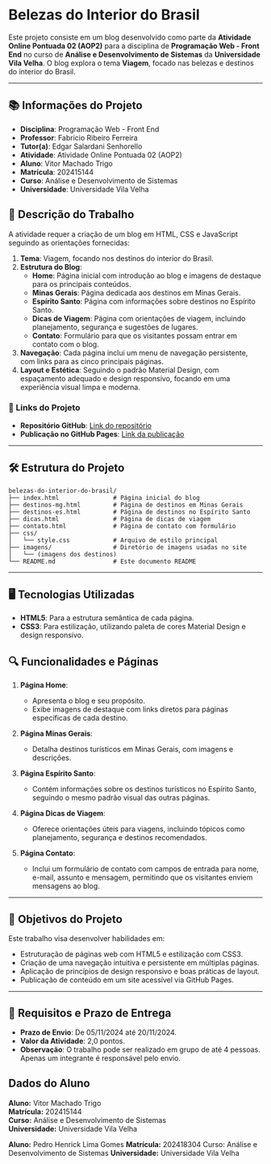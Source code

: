 # Belezas do Interior do Brasil

Este projeto consiste em um blog desenvolvido como parte da **Atividade Online Pontuada 02 (AOP2)** para a disciplina de **Programação Web - Front End** no curso de **Análise e Desenvolvimento de Sistemas** da **Universidade Vila Velha**. O blog explora o tema **Viagem**, focado nas belezas e destinos do interior do Brasil.

---

## 📚 Informações do Projeto

- **Disciplina**: Programação Web - Front End
- **Professor**: Fabrício Ribeiro Ferreira
- **Tutor(a)**: Edgar Salardani Senhorello
- **Atividade**: Atividade Online Pontuada 02 (AOP2)
- **Aluno**: Vitor Machado Trigo
- **Matrícula**: 202415144
- **Curso**: Análise e Desenvolvimento de Sistemas
- **Universidade**: Universidade Vila Velha

## 📝 Descrição do Trabalho

A atividade requer a criação de um blog em HTML, CSS e JavaScript seguindo as orientações fornecidas:

1. **Tema**: Viagem, focando nos destinos do interior do Brasil.
2. **Estrutura do Blog**:
    - **Home**: Página inicial com introdução ao blog e imagens de destaque para os principais conteúdos.
    - **Minas Gerais**: Página dedicada aos destinos em Minas Gerais.
    - **Espírito Santo**: Página com informações sobre destinos no Espírito Santo.
    - **Dicas de Viagem**: Página com orientações de viagem, incluindo planejamento, segurança e sugestões de lugares.
    - **Contato**: Formulário para que os visitantes possam entrar em contato com o blog.
3. **Navegação**: Cada página inclui um menu de navegação persistente, com links para as cinco principais páginas.
4. **Layout e Estética**: Seguindo o padrão Material Design, com espaçamento adequado e design responsivo, focando em uma experiência visual limpa e moderna.

### 🔗 Links do Projeto

- **Repositório GitHub**: [Link do repositório](#)
- **Publicação no GitHub Pages**: [Link da publicação](#)

---

## 🛠 Estrutura do Projeto

```plaintext
belezas-do-interior-do-brasil/
├── index.html               # Página inicial do blog
├── destinos-mg.html         # Página de destinos em Minas Gerais
├── destinos-es.html         # Página de destinos no Espírito Santo
├── dicas.html               # Página de dicas de viagem
├── contato.html             # Página de contato com formulário
├── css/
│   └── style.css            # Arquivo de estilo principal
├── imagens/                 # Diretório de imagens usadas no site
│   └── (imagens dos destinos)
└── README.md                # Este documento README
```


---

## 🖥️ Tecnologias Utilizadas

- **HTML5**: Para a estrutura semântica de cada página.
- **CSS3**: Para estilização, utilizando paleta de cores Material Design e design responsivo.

## 🔍 Funcionalidades e Páginas

1. **Página Home**:
    - Apresenta o blog e seu propósito.
    - Exibe imagens de destaque com links diretos para páginas específicas de cada destino.

2. **Página Minas Gerais**:
    - Detalha destinos turísticos em Minas Gerais, com imagens e descrições.

3. **Página Espírito Santo**:
    - Contém informações sobre os destinos turísticos no Espírito Santo, seguindo o mesmo padrão visual das outras páginas.

4. **Página Dicas de Viagem**:
    - Oferece orientações úteis para viagens, incluindo tópicos como planejamento, segurança e destinos recomendados.

5. **Página Contato**:
    - Inclui um formulário de contato com campos de entrada para nome, e-mail, assunto e mensagem, permitindo que os visitantes enviem mensagens ao blog.

---

## 🎯 Objetivos do Projeto

Este trabalho visa desenvolver habilidades em:

- Estruturação de páginas web com HTML5 e estilização com CSS3.
- Criação de uma navegação intuitiva e persistente em múltiplas páginas.
- Aplicação de princípios de design responsivo e boas práticas de layout.
- Publicação de conteúdo em um site acessível via GitHub Pages.

---

## 📅 Requisitos e Prazo de Entrega

- **Prazo de Envio**: De 05/11/2024 até 20/11/2024.
- **Valor da Atividade**: 2,0 pontos.
- **Observação**: O trabalho pode ser realizado em grupo de até 4 pessoas. Apenas um integrante é responsável pelo envio.

## Dados do Aluno

**Aluno:** Vitor Machado Trigo  
**Matrícula:** 202415144  
**Curso:** Análise e Desenvolvimento de Sistemas  
**Universidade:** Universidade Vila Velha

**Aluno:** Pedro Henrick Lima Gomes
**Matrícula:** 202418304 Curso: Análise e Desenvolvimento de Sistemas
**Universidade:** Universidade Vila Velha
